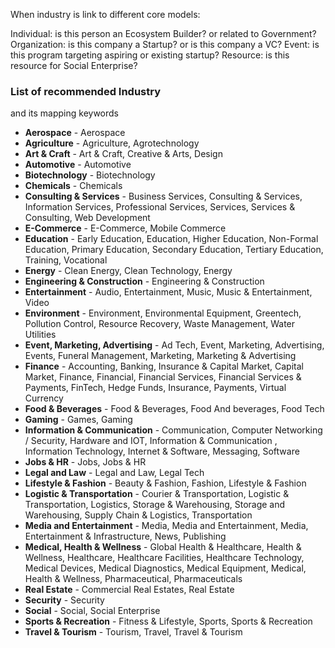 When industry is link to different core models:

Individual: is this person an Ecosystem Builder? or related to Government?
Organization: is this company a Startup? or is this company a VC?
Event: is this program targeting aspiring or existing startup?
Resource: is this resource for Social Enterprise?
### List of recommended Industry
and its mapping keywords
  * **Aerospace** - Aerospace
  * **Agriculture** - Agriculture, Agrotechnology
  * **Art & Craft** - Art & Craft, Creative & Arts, Design
  * **Automotive** - Automotive
  * **Biotechnology** - Biotechnology
  * **Chemicals** - Chemicals
  * **Consulting & Services** - Business Services, Consulting & Services, Information Services, Professional Services, Services, Services & Consulting, Web Development
  * **E-Commerce** - E-Commerce, Mobile Commerce
  * **Education** - Early Education, Education, Higher Education, Non-Formal Education, Primary Education, Secondary Education, Tertiary Education, Training, Vocational
  * **Energy** - Clean Energy, Clean Technology, Energy
  * **Engineering & Construction** - Engineering & Construction
  * **Entertainment** - Audio, Entertainment, Music, Music & Entertainment, Video
  * **Environment** - Environment, Environmental Equipment, Greentech, Pollution Control, Resource Recovery, Waste Management, Water Utilities
  * **Event, Marketing, Advertising** - Ad Tech, Event, Marketing, Advertising, Events, Funeral Management, Marketing, Marketing & Advertising
  * **Finance** - Accounting, Banking, Insurance & Capital Market, Capital Market, Finance, Financial, Financial Services, Financial Services & Payments, FinTech, Hedge Funds, Insurance, Payments, Virtual Currency
  * **Food & Beverages** - Food & Beverages, Food And beverages, Food Tech
  * **Gaming** - Games, Gaming
  * **Information & Communication** - Communication, Computer Networking / Security, Hardware and IOT, Information & Communication , Information Technology, Internet & Software, Messaging, Software
  * **Jobs & HR** - Jobs, Jobs & HR
  * **Legal and Law** - Legal and Law, Legal Tech
  * **Lifestyle & Fashion** - Beauty & Fashion, Fashion, Lifestyle & Fashion
  * **Logistic & Transportation** - Courier & Transportation, Logistic & Transportation, Logistics, Storage & Warehousing, Storage and Warehousing, Supply Chain & Logistics, Transportation
  * **Media and Entertainment** - Media, Media and Entertainment, Media, Entertainment & Infrastructure, News, Publishing
  * **Medical, Health & Wellness** - Global Health & Healthcare, Health & Wellness, Healthcare, Healthcare Facilities, Healthcare Technology, Medical Devices, Medical Diagnostics, Medical Equipment, Medical, Health & Wellness, Pharmaceutical, Pharmaceuticals 
  * **Real Estate** - Commercial Real Estates, Real Estate
  * **Security** - Security
  * **Social** - Social, Social Enterprise
  * **Sports & Recreation** - Fitness & Lifestyle, Sports, Sports & Recreation
  * **Travel & Tourism** - Tourism, Travel, Travel & Tourism
